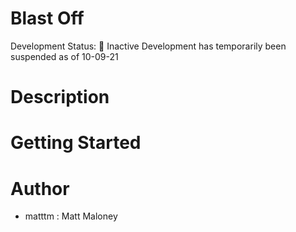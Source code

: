 # Blast Off
Development Status: 🚨 Inactive
Development has temporarily been suspended as of 10-09-21
# Description
# Getting Started
# Author
- matttm : Matt Maloney
